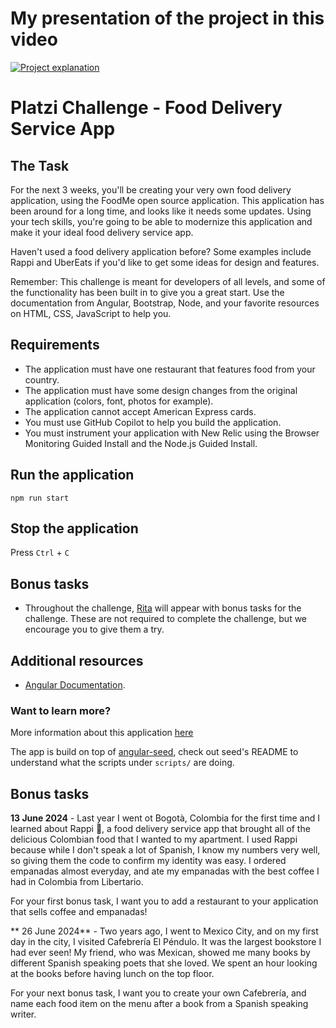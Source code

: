 # My presentation of the project in this video 
[![Project explanation](https://img.youtube.com/vi/YlGbeWYalZI/0.jpg)](https://www.youtube.com/watch?v=YlGbeWYalZI)

# Platzi Challenge - Food Delivery Service App

## The Task
For the next 3 weeks, you'll be creating your very own food delivery application, using the FoodMe open source application.
This application has been around for a long time, and looks like it needs some updates. Using your tech skills, you're going to be able to modernize this application and make it your ideal food delivery service app.

Haven't used a food delivery application before? Some examples include Rappi and UberEats if you'd like to get some ideas for design and features.

Remember: This challenge is meant for developers of all levels, and some of the functionality has been built in to give you a great start. Use the documentation from Angular, Bootstrap, Node, and your favorite resources on HTML, CSS, JavaScript to help you.

## Requirements
- The application must have one restaurant that features food from your country.
- The application must have some design changes from the original application (colors, font, photos for example).
- The application cannot accept American Express cards.
- You must use GitHub Copilot to help you build the application.
- You must instrument your application with New Relic using the Browser Monitoring Guided Install and the Node.js Guided Install.

## Run the application
`npm run start`

## Stop the application
Press `Ctrl` + `C`

## Bonus tasks
- Throughout the challenge, [Rita](https://www.linkedin.com/in/rita-hill/) will appear with bonus tasks for the challenge. These are not required to complete the challenge, but we encourage you to give them a try.

## Additional resources
- [Angular Documentation](https://angular.dev/overview).

### Want to learn more?
More information about this application [here](http://goo.gl/Xa0Ea)

The app is build on top of [angular-seed](http://github.com/angular/angular-seed),
check out seed's README to understand what the scripts under `scripts/` are doing.

## Bonus tasks
**13 June 2024** - Last year I went ot Bogotà, Colombia for the first time and I learned about Rappi 🛵, a food delivery service app that brought all of the delicious Colombian food that I wanted to my apartment. I used Rappi because while I don't speak a lot of Spanish, I know my numbers very well, so giving them the code to confirm my identity was easy. I ordered empanadas almost everyday, and ate my empanadas with the best coffee I had in Colombia from Libertario.

For your first bonus task, I want you to add a restaurant to your application that sells coffee and empanadas!

** 26 June 2024** - Two years ago, I went to Mexico City, and on my first day in the city, I visited Cafebrería El Péndulo. It was the largest bookstore I had ever seen! My friend, who was Mexican, showed me many books by different Spanish speaking poets that she loved. We spent an hour looking at the books before having lunch on the top floor.

For your next bonus task, I want you to create your own Cafebrería, and name each food item on the menu after a book from a Spanish speaking writer.
